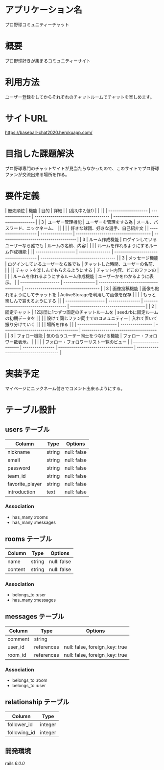 # アプリケーション名
  プロ野球コミュニティーチャット

# 概要
  プロ野球好きが集まるコミュニティーサイト

# 利用方法
  ユーザー登録をしてからそれぞれのチャットルームでチャットを楽しめます。

# サイトURL
  https://baseball-chat2020.herokuapp.com/

# 目指した課題解決
  プロ野球専門のチャットサイトが見当たらなかったので、このサイトでプロ野球ファンが交流出来る場所を作る。

# 要件定義
  | 優先順位             | 機能             | 目的                                   | 詳細                                   |
  | (高3,中2,低1)        |                  |                                        |                                        |
  | -------------------- | ---------------- | -------------------------------------- | -------------------------------------- |
  |                    3 | ユーザー管理機能 | ユーザーを管理をする為                 | メール、パスワード、ニックネーム、     |
  |                      |                  |                                        | 好きな球団、好きな選手、自己紹介文     |
  | -------------------- | ---------------- | -------------------------------------- | -------------------------------------- |
  |                    3 | ルーム作成機能   | ログインしているユーザーなら誰でも     | ルームの名前、内容                     |
  |                      |                  | ルームを作れるようにするルーム作成機能 |                                        |
  | -------------------- | ---------------- | -------------------------------------- | -------------------------------------- |
  |                    3 | メッセージ機能   | ログインしているユーザーなら誰でも     | チャットした時間、ユーザーの名前、     |
  |                      |                  | チャットを楽しんでもらえるようにする   | チャット内容、どこのファンの           |
  |                      |                  | ルームを作れるようにするルーム作成機能 | ユーザーかをわかるように表示。         |
  | -------------------- | ---------------- | -------------------------------------- | -------------------------------------- |
  |                    3 | 画像投稿機能     | 画像も貼れるようにしてチャットを       | ActiveStorageを利用して画像を保存      |
  |                      |                  | もっと楽しんで貰えるようにする         |                                        |
  | -------------------- | ---------------- | -------------------------------------- | -------------------------------------- |
  |                    2 | 固定チャット     | 12球団に1つずつ固定のチャットルームを  | seed.rbに固定ルームの初期データを      |
  |                      |                  | 設けて同じファン同士でのコミュニティー | 入れて置いて振り分けていく             |
  |                      |                  | 場所を作る                             |                                        |
  | -------------------- | ---------------- | -------------------------------------- | -------------------------------------- |
  |                    3 | フォロー機能     | 気の合うユーザー同士をつなげる機能     | フォロー・フォロワー数表示。           |
  |                      |                  |                                        | フォロー・フォロワーリスト一覧のビュー |
  | -------------------- | ---------------- | -------------------------------------- | -------------------------------------- |

# 実装予定
  マイページにニックネーム付きでコメント出来るようにする。


# テーブル設計

## users テーブル

| Column           | Type   | Options     |
| ---------------- | ------ | ----------- |
| nickname         | string | null: false |
| email            | string | null: false |
| password         | string | null: false |
| team_id          | string | null: false |
| favorite_player  | string | null: false |
| introduction     | text   | null: false |


### Association
- has_many :rooms
- has_many :messages

## rooms テーブル

| Column    | Type   | Options     |
| --------- | ------ | ----------- |
| name      | string | null: false |
| content   | string | null: false |

### Association
- belongs_to :user
- has_many :messages


## messages テーブル

| Column  | Type       | Options                        |
| ------- | ---------- | ------------------------------ |
| comment | string     |                                |
| user_id | references | null: false, foreign_key: true |
| room_id | references | null: false, foreign_key: true |

### Association

- belongs_to :room
- belongs_to :user

## relationship テーブル

| Column       | Type     |
| ------------ | -------- |
| follower_id  | integer  |
| following_id | integer  |

## 開発環境
  rails _6.0.0_